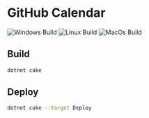 # GitHub Calendar

 ![Windows Build](https://github.com/Marusyk/GitHubCalendar/workflows/Windows%20Build/badge.svg)
 ![Linux Build](https://github.com/Marusyk/GitHubCalendar/workflows/Linux%20Build/badge.svg)
 ![MacOs Build](https://github.com/Marusyk/GitHubCalendar/workflows/MacOs%20Build/badge.svg)
 
## Build
 
```bash
dotnet cake
```

## Deploy 

```bash
dotnet cake --target Deploy
```
